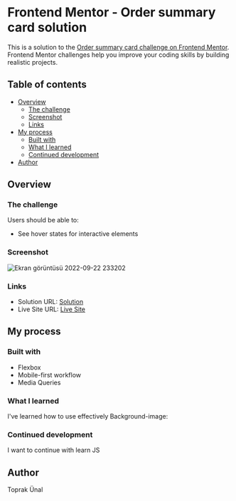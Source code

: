 # Frontend Mentor - Order summary card solution

This is a solution to the [Order summary card challenge on Frontend Mentor](https://www.frontendmentor.io/challenges/order-summary-component-QlPmajDUj). Frontend Mentor challenges help you improve your coding skills by building realistic projects. 

## Table of contents

- [Overview](#overview)
  - [The challenge](#the-challenge)
  - [Screenshot](#screenshot)
  - [Links](#links)
- [My process](#my-process)
  - [Built with](#built-with)
  - [What I learned](#what-i-learned)
  - [Continued development](#continued-development)
 - [Author](#author)


## Overview

### The challenge

Users should be able to:

- See hover states for interactive elements

### Screenshot

![Ekran görüntüsü 2022-09-22 233202](https://user-images.githubusercontent.com/58954367/191845455-dd235eda-acd4-489e-9ca2-f6d1f20fdb3e.png)




### Links

- Solution URL: [Solution]()
- Live Site URL: [Live Site](https://toprakunal.github.io/Order-Summary-Component-/)

## My process

### Built with

- Flexbox
- Mobile-first workflow
- Media Queries


### What I learned
I've learned how to use effectively Background-image:


### Continued development
I want to continue with learn JS


## Author
Toprak Ünal

